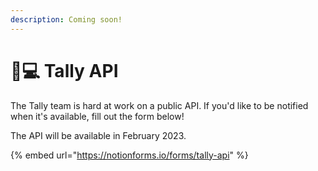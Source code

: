 ```yaml
---
description: Coming soon!
---
```


# 👩💻 Tally API

The Tally team is hard at work on a public API. If you'd like to be notified when it's available, fill out the form below!&#x20;

The API will be available in February 2023.

{% embed url="https://notionforms.io/forms/tally-api" %}
